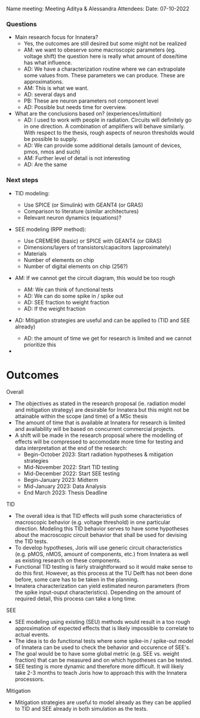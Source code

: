 Name meeting: Meeting Aditya & Alessandra
Attendees:
Date: 07-10-2022 


### Questions
- Main research focus for Innatera?
	- Yes, the outcomes are still desired but some might not be realized
	- AM: we want to obeserve some macroscopic parameters (eg. voltage shift) the question here is really what amount of dose/time has what influence.
	- AD: We have a characterization routine where we can extrapolate some values from. These parameters we can produce. These are approximations. 
	- AM: This is what we want.
	- AD: several days and 
	- PB: These are neuron parameters not component level
	- AD: Possible but needs time for overview. 
- What are the conclusions based on? (experiences/intuition)
	- AD: I used to work with people in radiation. Circuits will definitely go in one direction. A combination of amplifiers will behave similarly. With respect to the thesis, rough aspects of neuron thresholds would be possible to supply. 
	- AD: We can provide some additional details (amount of devices, pmos, nmos and such)
	- AM: Further level of detail is not interesting 
	- AD: Are the same 

### Next steps
- TID modeling:
	- Use SPICE (or Simulink) with GEANT4 (or GRAS)
	- Comparison to literature (similar architectures)
	- Relevant neuron dynamics (equations)?

- SEE modeling (RPP method):
	- Use CREME96 (basic) or SPICE with GEANT4 (or GRAS)
	- Dimensions/layers of transistors/capacitors (approximately)
	- Materials
	- Number of elements on chip 
	- Number of digital elements on chip (256?)

- AM: If we cannot get the circuit diagram, this would be too rough
	- AM: We can think of functional tests
	- AD: We can do some spike in / spike out 
	- AD: SEE fraction to weight fraction
	- AD: If the weight fraction

- AD: Mitigation strategies are useful and can be applied to (TID and SEE already)
	- AD: the amount of time we get for research is limited and we cannot prioritize this
- 
# Outcomes

Overall
- The objectives as stated in the research proposal (ie. radiation model and mitigation strategy) are desirable for Innatera but this might not be attainable within the scope (and time) of a MSc thesis
- The amount of time that is available at Innatera for research is limited and availability will be based on concurrent commercial projects.
- A shift will be made in the research proposal where the modelling of effects will be compressed to accomodate more time for testing and data interpretation at the end of the research:
	- Begin-October 2023: Start radiation hypotheses & mitigation strategies
	- Mid-November 2022: Start TID testing
	- Mid-December 2022: Start SEE testing
	- Begin-January 2023: Midterm 
	- Mid-January 2023: Data Analysis 
	- End March 2023: Thesis Deadline

TID
- The overall idea is that TID effects will push some characteristics of macroscopic behavior (e.g. voltage threshold) in one particular direction. Modeling this TID behavior serves to have some hypotheses about the macroscopic circuit behavior that shall be used for devising the TID tests.
- To develop hypotheses, Joris will use generic circuit characteristics (e.g. pMOS, nMOS, amount of components, etc.) from Innatera as well as existing research on these components.
- Functional TID testing is fairly straightforward so it would make sense to do this first. However, as this process at the TU Delft has not been done before, some care has to be taken in the planning.
- Innatera characterization can yield estimated neuron parameters (from the spike input-ouput characteristics). Depending on the amount of required detail, this process can take a long time.

SEE
- SEE modeling using existing (SEU) methods would result in a too rough approximation of expected effects that is likely impossible to correlate to actual events. 
- The idea is to do functional tests where some spike-in / spike-out model of Innatera can be used to check the behavior and occurence of SEE's.
- The goal would be to have some global metric (e.g. SEE vs. weight fraction) that can be measured and on which hypotheses can be tested. 
- SEE testing is more dynamic and therefore more difficult. It will likely take 2-3 months to teach Joris how to approach this with the Innatera processors. 

Mitigation
- Mitigation strategies are useful to model already as they can be applied to TID and SEE already in both simulation as the tests.
